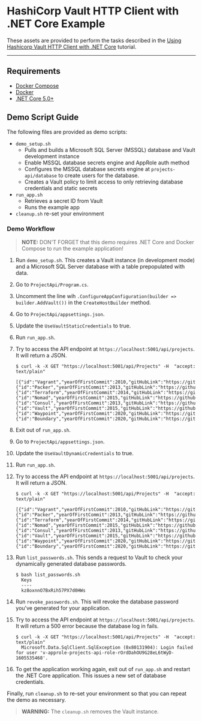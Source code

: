 # HashiCorp Vault HTTP Client with .NET Core Example

These assets are provided to perform the tasks described in the [Using Hashicorp Vault HTTP Client with .NET Core]() tutorial.

---

## Requirements

- [Docker Compose](https://docs.docker.com/compose/)
- [Docker](https://docs.docker.com/get-docker/)
- [.NET Core 5.0+](https://dotnet.microsoft.com/download/dotnet/5.0)

## Demo Script Guide

The following files are provided as demo scripts:

- `demo_setup.sh`
  * Pulls and builds a Microsoft SQL Server (MSSQL) database and Vault development instance
  * Enable MSSQL database secrets engine and AppRole auth method
  * Configures the MSSQL database secrets engine at `projects-api/database` to create
    users for the database.
  * Creates a Vault policy to limit access to only retrieving database credentials and
    static secrets
- `run_app.sh`
  * Retrieves a secret ID from Vault
  * Runs the example app
- `cleanup.sh` re-set your environment


### Demo Workflow

> **NOTE:** DON'T FORGET that this demo requires .NET Core and Docker Compose to run the example application!

1. Run `demo_setup.sh`. This creates a Vault instance (in development mode) and
   a Microsoft SQL Server database with a table prepopulated with data.

1. Go to `ProjectApi/Program.cs`.

1. Uncomment the line wih `.ConfigureAppConfiguration(builder => builder.AddVault())` in
   the `CreateHostBuilder` method.

1. Go to `ProjectApi/appsettings.json`.

1. Update the `UseVaultStaticCredentials` to true.

1. Run `run_app.sh`.

1. Try to access the API endpoint at `https://localhost:5001/api/projects`. It will return a JSON.
   ```shell
   $ curl -k -X GET "https://localhost:5001/api/Projects" -H  "accept: text/plain"
     [{"id":"Vagrant","yearOfFirstCommit":2010,"gitHubLink":"https://github.com/hashicorp/vagrant"},{"id":"Packer","yearOfFirstCommit":2013,"gitHubLink":"https://github.com/hashicorp/packer"},{"id":"Terraform","yearOfFirstCommit":2014,"gitHubLink":"https://github.com/hashicorp/terraform"},{"id":"Nomad","yearOfFirstCommit":2015,"gitHubLink":"https://github.com/hashicorp/nomad"},{"id":"Consul","yearOfFirstCommit":2013,"gitHubLink":"https://github.com/hashicorp/consul"},{"id":"Vault","yearOfFirstCommit":2015,"gitHubLink":"https://github.com/hashicorp/vault"},{"id":"Waypoint","yearOfFirstCommit":2020,"gitHubLink":"https://github.com/hashicorp/waypoint"},{"id":"Boundary","yearOfFirstCommit":2020,"gitHubLink":"https://github.com/hashicorp/boundary"}]
   ```

1. Exit out of `run_app.sh`.

1. Go to `ProjectApi/appsettings.json`.

1. Update the `UseVaultDynamicCredentials` to true.

1. Run `run_app.sh`.

1. Try to access the API endpoint at `https://localhost:5001/api/projects`. It will return a JSON.
   ```shell
   $ curl -k -X GET "https://localhost:5001/api/Projects" -H  "accept: text/plain"
    [{"id":"Vagrant","yearOfFirstCommit":2010,"gitHubLink":"https://github.com/hashicorp/vagrant"},{"id":"Packer","yearOfFirstCommit":2013,"gitHubLink":"https://github.com/hashicorp/packer"},{"id":"Terraform","yearOfFirstCommit":2014,"gitHubLink":"https://github.com/hashicorp/terraform"},{"id":"Nomad","yearOfFirstCommit":2015,"gitHubLink":"https://github.com/hashicorp/nomad"},{"id":"Consul","yearOfFirstCommit":2013,"gitHubLink":"https://github.com/hashicorp/consul"},{"id":"Vault","yearOfFirstCommit":2015,"gitHubLink":"https://github.com/hashicorp/vault"},{"id":"Waypoint","yearOfFirstCommit":2020,"gitHubLink":"https://github.com/hashicorp/waypoint"},{"id":"Boundary","yearOfFirstCommit":2020,"gitHubLink":"https://github.com/hashicorp/boundary"}]
   ```

1. Run `list_passwords.sh`. This sends a request to Vault to check your dynamically generated database passwords.
   ```shell
   $ bash list_passwords.sh
     Keys
     ----
     kz8oxnnO7BxRih57PX7d0HWs
   ```

1. Run `revoke_passwords.sh`. This will revoke the database password you've generated for your application.

1. Try to access the API endpoint at `https://localhost:5001/api/projects`. It will return a 500
   error because the database log in fails.
   ```shell
   $ curl -k -X GET "https://localhost:5001/api/Projects" -H  "accept: text/plain"
     Microsoft.Data.SqlClient.SqlException (0x80131904): Login failed for user 'v-approle-projects-api-role-rOrdDahOU9G28eL6tWyD-1605535468'.
   ```

1. To get the application working again, exit out of `run_app.sh` and restart the .NET Core application.
   This issues a new set of database credentials.

Finally, run `cleanup.sh` to re-set your environment so that you can repeat the demo as necessary.

> **WARNING:** The `cleanup.sh` removes the Vault instance.
